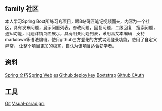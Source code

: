 ## family 社区
本人学习Spring Boot所练习的项目，跟B站码匠笔记视频而来，内容为一个社区，具有发布问题，展示问题列表，修改问题，回复问题，二级回复，搜索问题，
通知功能，问题详情页面展示，具有相关问题列表，采用富文本编辑，支持markdown等语法编辑，使用github三方登录的方式实现登录功能，使用了自定义异常，
让整个项目更加的稳定，自认为该项目适合初学者。
## 资料
[Spring 文档](https://spring.io/guides)
[Spring Web](https://spring.io/guides/gs/serving-web-content/)
[es](https://elasticsearch.cn/explore)
[Github deploy key](https://developer.github.com/v3/guides/managing-deploy-keys/#deploy-keys)
[Bootstrap](https://v3.bootcss.com/getting-started/)
[Github OAuth](https://developer.github.com/apps/building-oauth-apps/creating-an-oauth-app/)

## 工具
[Git](https://git-scm.com/download)
[Visual-paradigm](https://www.visual-paradigm.com)